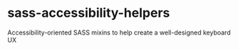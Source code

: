 # sass-accessibility-helpers
Accessibility-oriented SASS mixins to help create a well-designed keyboard UX

